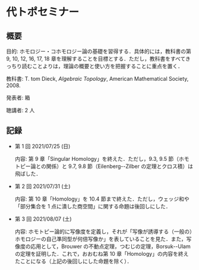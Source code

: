 # 代トポセミナー

## 概要

目的: ホモロジー・コホモロジー論の基礎を習得する．具体的には，教科書の第 9, 10, 12, 16, 17, 18 章を理解することを目標とする．ただし，教科書をすべてきっちり読むことよりは，理論の概要と使い方を把握することに重点を置く．

教科書: T. tom Dieck, *Algebraic Topology*, American Mathematical Society, 2008.

発表者: 箱

聴講者: 2 人

## 記録

* 第 1 回 2021/07/25 (日)

  内容: 第 9 章「Singular Homology」を終えた．ただし，9.3, 9.5 節（ホモトピー論との関係）と 9.7, 9.8 節（Eilenberg--Zilber の定理とクロス積）は飛ばした．

* 第 2 回 2021/07/31 (土)

  内容: 第 10 章「Homology」を 10.4 節まで終えた．ただし，ウェッジ和や「部分集合を 1 点に潰した商空間」に関する命題は後回しにした．

* 第 3 回 2021/08/07 (土)

  内容: ホモトピー論的に写像度を定義し，それが「写像が誘導する（一般の）ホモロジーの自己準同型が何倍写像か」を表していることを見た．また，写像度の応用として，Brouwer の不動点定理，つむじの定理，Borsuk--Ulam の定理を証明した．これで，おおむね第 10 章「Homology」の内容を終えたことになる（上記の後回しにした命題を除く）．
